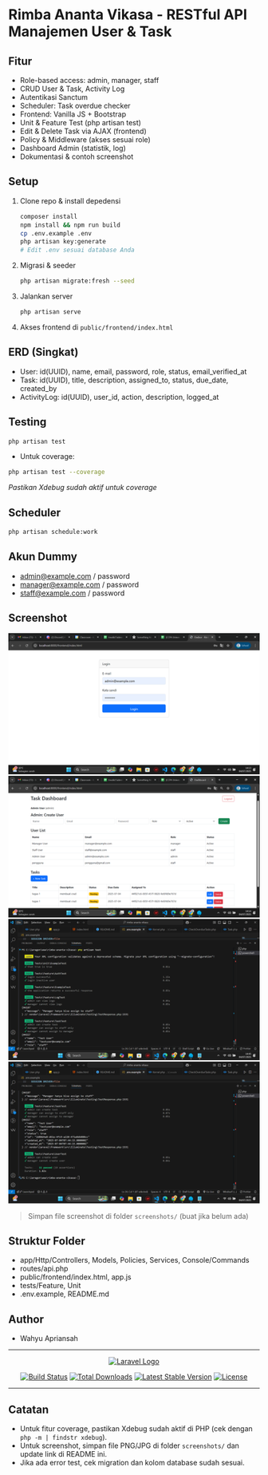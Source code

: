 # Rimba Ananta Vikasa - RESTful API Manajemen User & Task

## Fitur
- Role-based access: admin, manager, staff
- CRUD User & Task, Activity Log
- Autentikasi Sanctum
- Scheduler: Task overdue checker
- Frontend: Vanilla JS + Bootstrap
- Unit & Feature Test (php artisan test)
- Edit & Delete Task via AJAX (frontend)
- Policy & Middleware (akses sesuai role)
- Dashboard Admin (statistik, log)
- Dokumentasi & contoh screenshot

## Setup
1. Clone repo & install depedensi
   ```bash
   composer install
   npm install && npm run build
   cp .env.example .env
   php artisan key:generate
   # Edit .env sesuai database Anda
   ```
2. Migrasi & seeder
   ```bash
   php artisan migrate:fresh --seed
   ```
3. Jalankan server
   ```bash
   php artisan serve
   ```
4. Akses frontend di `public/frontend/index.html`

## ERD (Singkat)
- User: id(UUID), name, email, password, role, status, email_verified_at
- Task: id(UUID), title, description, assigned_to, status, due_date, created_by
- ActivityLog: id(UUID), user_id, action, description, logged_at

## Testing
```bash
php artisan test
```
- Untuk coverage:
```bash
php artisan test --coverage
```
*Pastikan Xdebug sudah aktif untuk coverage*

## Scheduler
```bash
php artisan schedule:work
```

## Akun Dummy
- admin@example.com / password
- manager@example.com / password
- staff@example.com / password

## Screenshot

![Login Page](screenshots/login.png)
![Dashboard](screenshots/dashboard.png)
![Testing-1](screenshots/testing-1.png)
![Testing-2](screenshots/testing-2.png)

> Simpan file screenshot di folder `screenshots/` (buat jika belum ada)

## Struktur Folder
- app/Http/Controllers, Models, Policies, Services, Console/Commands
- routes/api.php
- public/frontend/index.html, app.js
- tests/Feature, Unit
- .env.example, README.md

## Author
- Wahyu Apriansah

---

<p align="center"><a href="https://laravel.com" target="_blank"><img src="https://raw.githubusercontent.com/laravel/art/master/logo-lockup/5%20SVG/2%20CMYK/1%20Full%20Color/laravel-logolockup-cmyk-red.svg" width="400" alt="Laravel Logo"></a></p>

<p align="center">
<a href="https://github.com/laravel/framework/actions"><img src="https://github.com/laravel/framework/workflows/tests/badge.svg" alt="Build Status"></a>
<a href="https://packagist.org/packages/laravel/framework"><img src="https://img.shields.io/packagist/dt/laravel/framework" alt="Total Downloads"></a>
<a href="https://packagist.org/packages/laravel/framework"><img src="https://img.shields.io/packagist/v/laravel/framework" alt="Latest Stable Version"></a>
<a href="https://packagist.org/packages/laravel/framework"><img src="https://img.shields.io/packagist/l/laravel/framework" alt="License"></a>
</p>

---

## Catatan
- Untuk fitur coverage, pastikan Xdebug sudah aktif di PHP (cek dengan `php -m | findstr xdebug`).
- Untuk screenshot, simpan file PNG/JPG di folder `screenshots/` dan update link di README ini.
- Jika ada error test, cek migration dan kolom database sudah sesuai.

